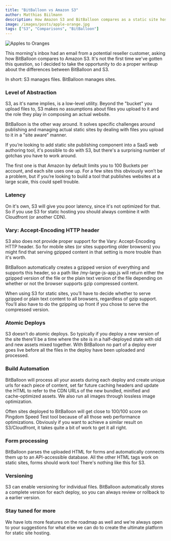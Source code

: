 ```yaml
---
title: "BitBalloon vs Amazon S3"
author: Matthias Biilmann
description: How Amazon S3 and BitBalloon compares as a static site hosting platform.
image: /images/posts/apple-orange.jpg
tags: ["S3", "Comparisons", "BitBalloon"]
---
```


![Apples to Oranges](/images/posts/apple-orange.jpg)

This morning's inbox had an email from a potential reseller customer, asking how BitBalloon compares to Amazon S3. It's not the first time we've gotten this question, so I decided to take the opportunity to do a proper writeup about the differences between BitBalloon and S3.

In short: S3 manages files. BitBalloon manages sites.

<!-- excerpt -->

### Level of Abstraction

S3, as it's name implies, is a low-level utility. Beyond the "bucket" you upload files to, S3 makes no assumptions about files you upload to it and the role they play in composing an actual website.

BitBalloon is the other way around. It solves specific challenges around publishing and managing actual static sites by dealing with files you upload to it in a "site aware" manner.

If you’re looking to add static site publishing component into a SaaS web authoring tool, it's possible to do with S3, but there's a surprising number of gotchas you have to work around.

The first one is that Amazon by default limits you to 100 Buckets per account, and each site uses one up. For a few sites this obviously won’t be a problem, but if you’re looking to build a tool that publishes websites at a large scale, this could spell trouble.

### Latency

On it's own, S3 will give you poor latency, since it's not optimized for that. So if you use S3 for static hosting you should always combine it with Cloudfront (or another CDN).

### Vary: Accept-Encoding HTTP header

S3 also does not provide proper support for the Vary: Accept-Encoding HTTP header. So for mobile sites (or sites supporting older browsers) you might find that serving gzipped content in that setting is more trouble than it's worth.

BitBalloon automatically creates a gzipped version of everything and supports this header, so a path like /my-large-js-app.js will return either the gzipped version of the file or the plain text version of the file depending on whether or not the browser supports gzip compressed content.

When using S3 for static sites, you’ll have to decide whether to serve gzipped or plain text content to all browsers, regardless of gzip support. You’ll also have to do the gzipping up front if you chose to serve the compressed version.

### Atomic Deploys

S3 doesn’t do atomic deploys. So typically if you deploy a new version of the site there'll be a time where the site is in a half-deployed state with old and new assets mixed together. With BitBalloon no part of a deploy ever goes live before all the files in the deploy have been uploaded and processed.

### Build Automation

BitBalloon will process all your assets during each deploy and create unique urls for each piece of content, set far future caching headers and update the HTML to refer to the CDN URLs of the new bundled, minified and cache-optimized assets. We also run all images through lossless image optimization.

Often sites deployed to BitBalloon will get close to 100/100 score on Pingdom Speed Test tool because of all those web performance optimizations. Obviously if you want to achieve a similar result on S3/Cloudfront, it takes quite a bit of work to get it all right.

### Form processing

BitBalloon parses the uploaded HTML for forms and automatically connects them up to an API-accessible database. All the other HTML tags work on static sites, forms should work too! There's nothing like this for S3.

### Versioning

S3 can enable versioning for individual files. BitBalloon automatically stores a complete version for each deploy, so you can always review or rollback to a earlier version.

### Stay tuned for more

We have lots more features on the roadmap as well and we're always open to your suggestions for what else we can do to create the ultimate platform for static site hosting.

